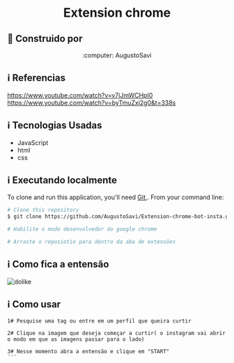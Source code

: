 <h1 align="center">
    Extension chrome 
</h1>

## :rocket: Construido por
<div align="center">
  :computer: AugustoSavi <br>
</div>

## :information_source:  Referencias 
https://www.youtube.com/watch?v=v7jJmWCHpI0 <br>
https://www.youtube.com/watch?v=byTmuZxj2g0&t=338s

## :information_source:  Tecnologias Usadas

* JavaScript
* html
* css

## :information_source: Executando localmente
To clone and run this application, you'll need [Git](https://git-scm.com),. From your command line:

```bash
# Clone this repository
$ git clone https://github.com/AugustoSavi/Extension-chrome-bot-insta.git

# Habilite o modo desenvolvedor do google chrome

# Arraste o reposiotio para dentro da aba de extensões 
```

## :information_source: Como fica a entensão
![dolike](https://user-images.githubusercontent.com/32443720/88189079-07767180-cc0f-11ea-98a6-31f8d8906e32.png)


## :information_source: Como usar
```
1# Pesquise uma tag ou entre em um perfil que queira curtir

2# Clique na imagem que deseja começar a curtir( o instagram vai abrir o modo em que as imagens passar para o lado)

3# Nesse momento abra a entensão e clique em "START"
´´´
